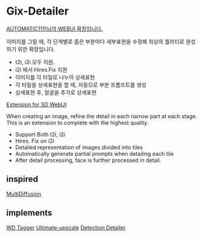 # Gix-Detailer

[AUTOMATIC1111님의 WEBUI 확장입니다.](https://github.com/AUTOMATIC1111/stable-diffusion-webui)

이미지를 그릴 때, 각 단계별로 좁은 부분마다 세부표현을 수정해
최상의 퀄리티로 완성하기 위한 확장입니다.

- t2i, i2i 모두 지원.
- i2i 에서 Hires.Fix 지원
- 이미지를 각 타일로 나누어 상세표현
- 각 타일을 상세표현을 할 때, 자동으로 부분 프롬프트를 생성
- 상세표현 후, 얼굴을 추가로 상세표현

[Extension for SD WebUI](https://github.com/AUTOMATIC1111/stable-diffusion-webui)

When creating an image, refine the detail in each narrow part at each stage.
This is an extension to complete with the highest quality.

- Support Both t2i, i2i
- Hires. Fix on i2i
- Detailed representation of images divided into tiles
- Automatically generate partial prompts when detailing each tile
- After detail processing, face is further processed in detail.


## inspired
[MultiDiffusion](https://multidiffusion.github.io/)

## implements
[WD Tagger](https://github.com/toriato/stable-diffusion-webui-wd14-tagger)
[Ultimate-upscale](https://github.com/Coyote-A/ultimate-upscale-for-automatic1111)
[Detection Detailer](https://github.com/dustysys/ddetailer)

